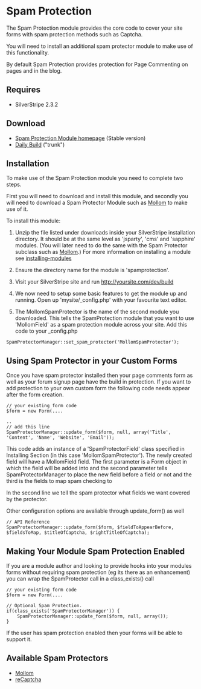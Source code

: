 # Spam Protection

The Spam Protection module provides the core code to cover your site forms with spam protection methods such as Captcha.

You will need to install an additional spam protector module to make use of this functionality. 

By default Spam Protection provides protection for Page Commenting on pages and in the blog.

## Requires
*  SilverStripe 2.3.2


## Download
*  [Spam Protection Module homepage](http://silverstripe.org/spam-protection-module/) (Stable version)
*  [Daily Build](http://open.silverstripe.com/changeset/latest/modules/spamprotection/trunk?old_path=/&filename=/modules/spamprotection/trunk&format=zip) ("trunk")


## Installation
To make use of the Spam Protection module you need to complete two steps.

First you will need to download and install this module, and secondly you will need to download a Spam Protector Module such as [Mollom](modules/mollom) to make use of it.

To install this module:

1. Unzip the file listed under downloads inside your SilverStripe installation directory. It should be at the same level as 'jsparty', 'cms' and 'sapphire' modules. (You will later need to do the same with the Spam Protector subclass such as [Mollom](modules/mollom).) For more information on installing a module see [installing-modules](installing-modules)

2. Ensure the directory name for the module is 'spamprotection'. 

3. Visit your SilverStripe site and run http://yoursite.com/dev/build

5. We now need to setup some basic features to get the module up and running. Open up  'mysite/_config.php' with your favourite text editor.

6. The MollomSpamProtector is the name of the second module you downloaded. This tells the SpamProtection module that you want to use 'MollomField' as a spam protection module across your site. Add this code to your _config.php

~~~ {php}
SpamProtectorManager::set_spam_protector('MollomSpamProtector');
~~~



## Using Spam Protector in your Custom Forms

Once you have spam protector installed then your page comments form as well as your forum signup page have the build in protection. If you want to add protection to your own custom form the following code needs appear after the form creation. 

~~~ {php}
// your existing form code
$form = new Form(....

..
// add this line
SpamProtectorManager::update_form($form, null, array('Title', 'Content', 'Name', 'Website', 'Email'));

~~~

This code adds an instance of a 'SpamProtectorField' class specified in Installing Section (in this case 'MollomSpamProtector'). The newly created field will have a MollomField field. The first parameter is a Form object in which the field will be added into and the second parameter tells SpamProtectorManager to place the new field before a field or not and the third is the fields to map spam checking to

In the second line we tell the spam protector what fields we want covered by the protector.

Other configuration options are avaliable through update_form() as well 

~~~ {php}
// API Reference
SpamProtectorManager::update_form($form, $fieldToAppearBefore, $fieldsToMap, $titleOfCaptcha, $rightTitleOfCaptcha);
~~~

## Making Your Module Spam Protection Enabled

If you are a module author and looking to provide hooks into your modules forms without requiring spam protection (eg its there as an enhancement) you can wrap the SpamProtector call in a class_exists() call

~~~ {php}
// your existing form code
$form = new Form(....

// Optional Spam Protection.
if(class_exists('SpamProtectorManager')) {
	SpamProtectorManager::update_form($form, null, array());
}
~~~

If the user has spam protection enabled then your forms will be able to support it.

## Available Spam Protectors

*  [Mollom](modules/mollom)
*  [reCaptcha](modules/recaptcha)

